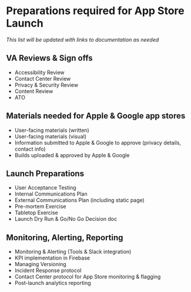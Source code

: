 # Preparations required for App Store Launch
_This list will be updated with links to documentation as needed_

## VA Reviews & Sign offs

- Accessibility Review
- Contact Center Review
- Privacy & Security Review
- Content Review
- ATO

## Materials needed for Apple & Google app stores
- User-facing materials (written)
- User-facing materials (visual)
- Information submitted to Apple & Google to approve (privacy details, contact info)
- Builds uploaded & approved by Apple & Google

## Launch Preparations
- User Acceptance Testing
- Internal Communications Plan
- External Communications Plan (including static page)
- Pre-mortem Exercise
- Tabletop Exercise
- Launch Dry Run & Go/No Go Decision doc


## Monitoring, Alerting, Reporting
- Monitoring & Alerting (Tools & Slack integration)
- KPI implementation in Firebase
- Managing Versioning
- Incident Response protocol
- Contact Center protocol for App Store monitoring & flagging
- Post-launch analytics reporting

